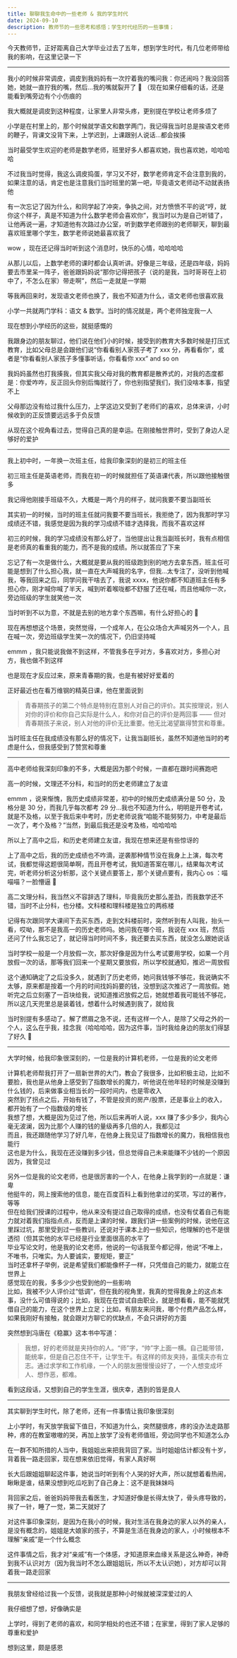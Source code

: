 ```yaml
---
title: 聊聊我生命中的一些老师 & 我的学生时代
date: 2024-09-10
description: 教师节的一些思考和感悟；学生时代经历的一些事情；
---
```


今天教师节，正好距离自己大学毕业过去了五年，想到学生时代，有几位老师带给我的影响，在这里记录一下

---

我小的时候非常调皮，调皮到我妈妈有一次拧着我的嘴问我：你还闹吗？我没回答她，她就一直拧我的嘴，然后...我的嘴就裂开了 🤣 （现在如果仔细看的话，还是能看到嘴旁边有个小伤痕的

我大概就是调皮到这种程度，让家里人非常头疼，更别提在学校让老师多烦了

小学是在村里上的，那个时候就学语文和数学两门，我记得我当时总是挨语文老师的鞭子，背课文没背下来，上学迟到，上课跟别人说话...都会挨揍

当时最受学生欢迎的老师是数学老师，班里好多人都喜欢她，我也喜欢她，哈哈哈哈

不过我当时觉得，我这么调皮捣蛋，学习又不好，数学老师肯定不会注意到我的，如果注意的话，肯定也是注意我们当时班里的第一吧，毕竟语文老师动不动就表扬他

有一次忘记了因为什么，和同学起了冲突，争执之间，对方愤愤不平的说“哼，就你这个样子，真是不知道为什么数学老师会喜欢你”，我当时以为是自己听错了，让他再说一遍，才知道他有次路过办公室，听到数学老师跟别的老师聊天，聊到最喜欢班里哪个学生，数学老师说她最喜欢我了

wow ，现在还记得当时听到这个消息时，快乐的心情，哈哈哈哈

从那儿以后，上数学老师的课时都会认真听讲。好像是三年级，还是四年级，妈妈要去市里呆一阵子，爸爸跟妈妈说“那你记得把孩子（说的是我，当时哥哥在上初中了，不怎么在家）带走啊”，然后一走就是一学期

等我再回来时，发现语文老师也换了，我也不知道为什么，语文老师也很喜欢我

小学一共就两门学科：语文 & 数学。当时的情况就是，两个老师独宠我一人

现在想到小学经历的这些，就挺感慨的

我跟身边的朋友聊过，他们说在他们小的时候，接受到的教育大多数时候是打压式教育，比如父母总是会跟他们说“你看看别人家孩子考了 xxx 分，再看看你”，或者是“你看看别人家孩子多懂事听话，你看看你 xxx” and so on

我妈妈虽然也打我揍我，但其实我父母对我的教育都是散养式的，对我的态度都是：你爱咋咋，反正回头你别后悔就行了，你也别指望我们，我们没啥本事，指望不上

父母那边没有给过我什么压力，上学这边又受到了老师们的喜欢，总体来讲，小时候收到的正反馈要远远多于负反馈

从现在这个视角看过去，觉得自己真的是幸运。在刚接触世界时，受到了身边人足够好的爱护

---

我上初中时，一年换一次班主任，给我印象深刻的是初三的班主任

初三班主任是英语老师，而我在初一的时候就担任了英语课代表，所以跟他接触很多

我记得他刚接手班级不久，大概是一两个月的样子，就问我要不要当副班长

其实初一的时候，当时的班主任就问我要不要当班长，我拒绝了，因为我那时学习成绩还不错，我感觉是因为我的学习成绩不错才选择我，而我不喜欢这样

初三的时候，我的学习成绩没有那么好了，当他提出让我当副班长时，我有点相信是老师真的看重我的能力，而不是我的成绩。所以就答应了下来

忘记了有一次是做什么，大概就是要从我的班级跑到别的地方去拿东西，班主任可能是想到了什么担心我，就一直在大声喊我的名字，但我...太专注了，没听到他喊我，等我回来之后，同学问我干啥去了，我说 xxxx，他说你都不知道班主任有多担心你，刚才喊你喊了半天，喊到听着喉咙都不舒服了还在喊，而且他喊你一次，旁边班级的学生就笑他一次

当时听到不以为意，不就是去别的地方拿个东西嘛，有什么好担心的 🤣

现在再想想这个场景，突然觉得，一个成年人，在公众场合大声喊另外一个人，且在喊一次，旁边班级学生笑一次的情况下，仍旧坚持喊

emmm ，我只能说我做不到这样，不管我多在乎对方，多喜欢对方，多担心对方，我也做不到这样

也是现在才反应过来，原来青春期的我，也是有被好好爱着的

正好最近也在看万维钢的精英日课，他在里面说到

> 青春期孩子的第二个特点是特别在意别人对自己的评价。其实按理说，别人对你的评价和你自己实际是什么人，和你对自己的评价是两回事 —— 但对青春期孩子来说，别人对他的评价无比重要。他无比渴望赢得赞赏和尊重。

当时班主任在我成绩没有那么好的情况下，让我当副班长，虽然不知道他当时的考虑是什么，但我感受到了赞赏和尊重

---

高中老师给我深刻印象的不多，大概是因为那个时候，一直都在跟时间赛跑吧

高一的时候，文理还不分科，和当时的历史老师建立了友谊

emmm ，说来惭愧，我历史成绩非常差，初中的时候历史成绩满分是 50 分，及格分是 30 分，而我几乎每次都考 29 分...我也不知道为什么，明明是开卷考试，就是不及格，以至于我后来中考时，历史老师说我“咱能不能努努力，中考是最后一次了，考个及格？”当然，到最后我还是没考及格，哈哈哈哈

所以上了高中之后，和历史老师建立友谊，我现在想来还是有些惊讶的

上了高中之后，我的历史成绩也不咋滴，逆袭那种情节没在我身上上演，每次考试，我都觉得这题很简单啊，而且开卷考试，我知道答案在哪儿，结果每次考试完，听老师分析这分析那，这个关键点要答上，那个关键点要有，我内心 os ：喵喵喵？一脸懵逼 🤣

高二文理分科，我当然义不容辞选了理科，毕竟我历史那么差劲，而我数学还不错，当时不止分科，也分楼。文科楼和理科楼是独立的两栋楼

记得有次跟同学大课间下去买东西，走到文科楼前时，突然听到有人叫我，抬头一看，哎呦，那不是我高一的历史老师吗。她问我在哪个班，我说在 xxx 班，然后还问了什么我忘记了，就记得当时时间不多，我还要去买东西，就没怎么跟她说话

当时学校一般是一个月放假一次，那次好像是因为什么考试要用学校，如果一个月放假一次的话，那等我们回来一个星期又要放假，所以学校就通知，推迟一周放假

这个通知确定了之后没多久，就遇到了历史老师，她问我钱够不够花，我说确实不太够，原来都是按着一个月的时间找妈妈要的钱，没想到这次推迟了一周放假。她听完之后立刻塞了一百块给我，说知道推迟放假之后，她就想着我可能钱不够花，所以这几天兜里总是装着钱，想着什么时候遇到我了，就给我

当时别提有多感动了。解了燃眉之急不说，还有这样一个人，是除了父母之外的一个人，这么在乎我，挂念我（哈哈哈哈，因为这件事，当时我给身边的朋友们得瑟了好久 🤣

---

大学时候，给我印象很深刻的，一位是我的计算机老师，一位是我的论文老师

计算机老师帮我打开了一扇新世界的大门，教会了我很多，比如积极主动，比如不要脸，我也是从他身上感受到了指数增长的魔力，听他说在他年轻的时候是没赚到什么钱的，后来做事业相当长的一段时间内，也是零收入   
突然到了拐点之后，开始有钱了，不管是投资的房产/股票，还是事业上的收入，都开始有了一个指数级的增长   
我想了想，大概是因为见过了他，所以后来再听人说，xxx 赚了多少多少，我内心毫无波澜，因为比那个人赚的钱的量级再多几倍的人，我都见过   
而且，我还跟随他学习了好几年，在他身上我见证了指数增长的魔力，我相信我也能行   
这也是为什么，我现在还没赚到多少钱，但总觉得自己未来能赚不少钱的一个原因   
因为，我曾见过

另外一位是我的论文老师，也是很厉害的一个人，在他身上我学到的一点就是：谦卑   
他挺牛的，网上搜索他的信息，能在百度百科上看到他拿过的奖项，写过的著作，等等   
但在给我们授课的过程中，他从来没有提过自己取得的成绩，也没有仗着自己有能力就对着我们指指点点，反而是上课的时候，跟我们讲一些案例的时候，说他在这里踩过坑，那里受到过一些教训，还说对于课本上的一些知识，他理解的也不是很透彻（但其实他的水平已经是行业里面很高的水平了   
毕业写论文时，他是我的论文老师，他说的一句话我至今都记得，他说“不唯上，不唯书，只唯实。为人要诚实，要规矩，要正”   
当时还拿杯子举例，说是希望我们都能像杯子一样，只凭借自己的能力，就能立在世界上   
感觉现在的我，多多少少也受到他的一些影响   
比如，我被不少人评价过“低调”，但在我的视角里，我真的觉得我身上的这点本事，没什么可值得说的；比如，我现在在尝试自由职业，就是想看看，能不能就凭借自己的能力，在这个世界上立足；比如，有朋友来问我，哪个付费产品怎么样，如果我刚好有接触，就会跟对方聊它的优缺点，不会只讲好的方面

突然想到冯唐在《稳赢》这本书中写道：   
> 我想，好的老师就是夹持你的人。“师”字，“帅”字上面一横。自己能带领，能统率，但是自己忍住不干，让学生干。有这样的师友夹持，虽懦夫亦有立志。通过求学和工作机缘，一个人的朋友圈慢慢设好了，一个人想变成坏人、想作恶，都难。

看到这段话，又想到自己的学生生涯，很庆幸，遇到的皆是良人

---

其实聊到学生时代，除了老师，还有一件事情让我印象很深刻

上小学时，有天放学我留下值日，不知道为什么，突然腿很疼，疼的没办法走路那种，疼的在教室嗷嗷的哭，再加上放学了没有老师值班，旁边同学也不知道怎么办

在一群不知所措的人当中，我姐姐出来把我背回了家。当时姐姐估计都没有十岁，背着我一路走回家，现在想来依旧觉得，有家人真好啊

长大后跟姐姐聊起这件事，她说当时听到有个人哭的好大声，所以就想着看热闹，瞅瞅是谁，结果没想到吃瓜吃到了自己身上：这不是我妹妹吗

背回家之后，爸爸妈妈带我去看医生，才知道好像是长得太快了，骨头疼导致的，挨了一针，睡了一觉，第二天就好了

对这件事印象深刻，是因为在我小的时候，我对生活在我身边的家人以外的亲人，是没有概念的，姐姐是大娘家的孩子，不算是生活在我身边的家人，小时候根本不理解“亲戚”是一个什么概念

这件事情之后，我才对“亲戚”有一个体感，才知道原来血缘关系是这么神奇，神奇到我不认识对方（因为我当时不怎么跟姐姐玩，所以不太认识她），对方却可以背着我一路走回家

---

我朋友曾经给过我一个反馈，说我就是那种小时候就被深深爱过的人

我仔细想了想，好像确实是

上学时，得到了老师的喜欢，和同学相处的也还不错；在家里，得到了家人足够的尊重和爱护

想到这里，颇是感恩